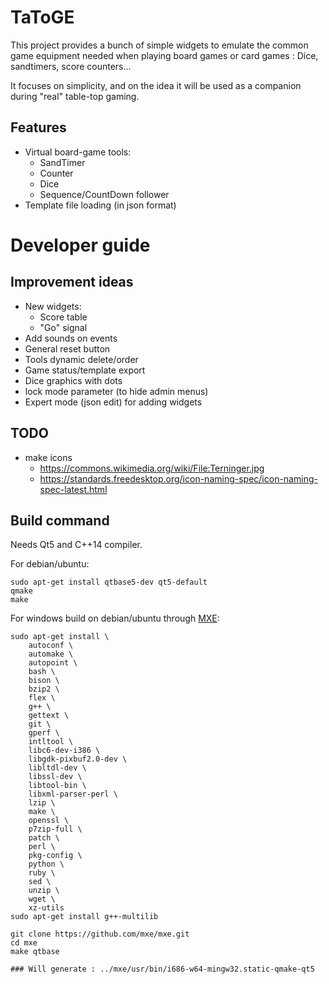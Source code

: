 # TaToGE

This project provides a bunch of simple widgets to emulate the common game equipment needed when playing board games or card games : Dice, sandtimers, score counters...

It focuses on simplicity, and on the idea it will be used as a companion during "real" table-top gaming.

## Features

- Virtual board-game tools:
  - SandTimer
  - Counter
  - Dice
  - Sequence/CountDown follower
- Template file loading (in json format)


# Developer guide

## Improvement ideas

- New widgets:
   - Score table
   - "Go" signal
- Add sounds on events
- General reset button
- Tools dynamic delete/order
- Game status/template export
- Dice graphics with dots
- lock mode parameter (to hide admin menus)
- Expert mode (json edit) for adding widgets

## TODO

- make icons
    - https://commons.wikimedia.org/wiki/File:Terninger.jpg
    - https://standards.freedesktop.org/icon-naming-spec/icon-naming-spec-latest.html

## Build command

Needs Qt5 and C++14 compiler.

For debian/ubuntu:
```
sudo apt-get install qtbase5-dev qt5-default
qmake
make
```

For windows build on debian/ubuntu through [MXE](https://mxe.cc/):
```
sudo apt-get install \
    autoconf \
    automake \
    autopoint \
    bash \
    bison \
    bzip2 \
    flex \
    g++ \
    gettext \
    git \
    gperf \
    intltool \
    libc6-dev-i386 \
    libgdk-pixbuf2.0-dev \
    libltdl-dev \
    libssl-dev \
    libtool-bin \
    libxml-parser-perl \
    lzip \
    make \
    openssl \
    p7zip-full \
    patch \
    perl \
    pkg-config \
    python \
    ruby \
    sed \
    unzip \
    wget \
    xz-utils
sudo apt-get install g++-multilib

git clone https://github.com/mxe/mxe.git
cd mxe
make qtbase

### Will generate : ../mxe/usr/bin/i686-w64-mingw32.static-qmake-qt5

```

